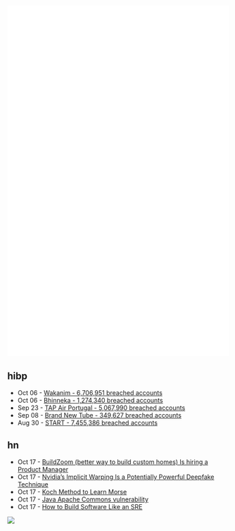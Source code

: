 ![Metrics](https://raw.githubusercontent.com/phixion/phixion/master/metrics.svg)

## hibp

<!--
for https://github.com/phixion/phixion/blob/main/.github/workflows/feeds.yml
-->
<!--START_SECTION:haveibeenpwnd-->
- Oct 06 - [Wakanim - 6,706,951 breached accounts](https://haveibeenpwned.com/PwnedWebsites#Wakanim)
- Oct 06 - [Bhinneka - 1,274,340 breached accounts](https://haveibeenpwned.com/PwnedWebsites#Bhinneka)
- Sep 23 - [TAP Air Portugal - 5,067,990 breached accounts](https://haveibeenpwned.com/PwnedWebsites#TAPAirPortugal)
- Sep 08 - [Brand New Tube - 349,627 breached accounts](https://haveibeenpwned.com/PwnedWebsites#BrandNewTube)
- Aug 30 - [START - 7,455,386 breached accounts](https://haveibeenpwned.com/PwnedWebsites#Start)
<!--END_SECTION:haveibeenpwnd-->

## hn

<!--
for https://github.com/phixion/phixion/blob/main/.github/workflows/feeds.yml
-->
<!--START_SECTION:hn-->
- Oct 17 - [BuildZoom (better way to build custom homes) Is hiring a Product Manager](https://jobs.lever.co/buildzoom)
- Oct 17 - [Nvidia’s Implicit Warping Is a Potentially Powerful Deepfake Technique](https://metaphysic.ai/nvidias-implicit-warping-is-a-potentially-powerful-deepfake-technique/)
- Oct 17 - [Koch Method to Learn Morse](https://stendec.io/morse/koch.html)
- Oct 17 - [Java Apache Commons vulnerability](https://nvd.nist.gov/vuln/detail/CVE-2022-42889)
- Oct 17 - [How to Build Software Like an SRE](https://www.willett.io/posts/precepts/)
<!--END_SECTION:hn-->

<!--
for https://yhype.me
-->
![](https://hit.yhype.me/github/profile?user_id=13013670)
